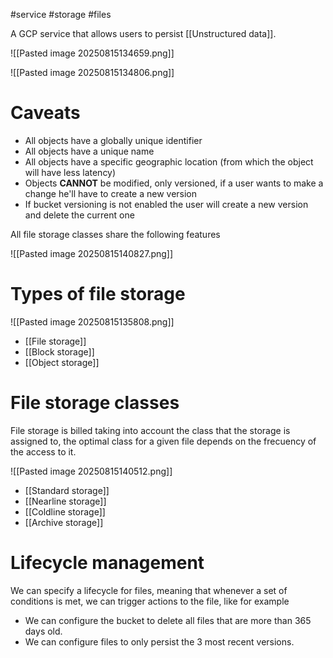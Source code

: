 #service #storage #files

A GCP service that allows users to persist [[Unstructured data]].

![[Pasted image 20250815134659.png]]

![[Pasted image 20250815134806.png]]

# Caveats

- All objects have a globally unique identifier
- All objects have a unique name
- All objects have a specific geographic location (from which the object will have less latency) 
- Objects **CANNOT** be modified, only versioned, if a user wants to make a change he'll have to create a new version 
- If bucket versioning is not enabled the user will create a new version and delete the current one

All file storage classes share the following features

![[Pasted image 20250815140827.png]]

# Types of file storage

![[Pasted image 20250815135808.png]]

- [[File storage]]
- [[Block storage]]
- [[Object storage]]

# File storage classes

File storage is billed taking into account the class that the storage is assigned to, the optimal class for a given file depends on the frecuency of the access to it.

![[Pasted image 20250815140512.png]]

- [[Standard storage]]
- [[Nearline storage]]
- [[Coldline storage]]
- [[Archive storage]]

# Lifecycle management

We can specify a lifecycle for files, meaning that whenever a set of conditions is met, we can trigger actions to the file, like for example
- We can configure the bucket to delete all files that are more than 365 days old.
- We can configure files to only persist the 3 most recent versions.